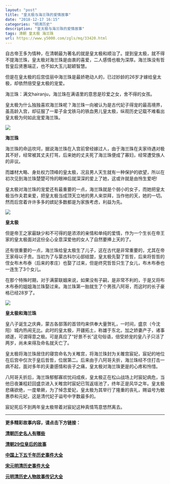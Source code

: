 ```yaml
---
layout: "post"
title: "皇太极与海兰珠的爱情故事"
date: "2018-12-17 16:15"
categories: "明清历史"
description: "皇太极与海兰珠的爱情故事"
tags: 清朝 皇太极 海兰珠
url: https://www.y5000.com/zgls/mq/33420.html
---
```






自古帝王多为情种，在清朝最为著名的就是皇太极和顺治了。提到皇太极，就不得不提海兰珠，皇太极对海兰珠是由衷的喜爱，二人感情也极为深厚。海兰珠没有哲哲皇后贤惠端正，也不如大玉儿聪颖智慧。

但是在皇太极的后宫佳丽中海兰珠是最娇艳动人的，已过妙龄的26岁才嫁给皇太极，却依然倍受皇太极的宠爱。

海兰珠：满文hairanju，海兰珠在满语里的意思是珍爱之女，舍不得的女孩。

皇太极为什么独独喜欢海兰珠呢？海兰珠一向被认为是古代妃子得宠的最高境界，虽高龄入宫，却征服了一辈子金戈铁马的铁血男儿皇太极，纵观历史记载不难看出皇太极为何如此宠爱海兰珠。

![](https://img.y5000.com/uploads/allimg/180920/14-1P920140H0595.jpg)

**海兰珠**

海兰珠的命运坎坷，据说海兰珠在入宫前曾经嫁过人，由于海兰珠在夫家待遇对极其不好，经常被其丈夫打骂，后来她的丈夫死了海兰珠便成了寡妇，经常遭受族人的非议。

而雄材大略、身处权力顶峰的皇太极，况且男人天生就有一种保护的欲望，所以在初次见到海兰珠楚楚可怜的眼神后就深深的爱上了她，这或许就是由怜生爱吧!

皇太极对海兰珠的宠爱还有最重要的一点，海兰珠就是个弱小的女子，而她把皇太极当作夫君来爱，把皇太极当成顶天立地的男人来崇拜，当作他的天，她的一切。然而后宫着许许多多的嫔妃多数都是为家族考虑，利益为先。

![](https://img.y5000.com/uploads/allimg/180920/14-1P920140I3F4.jpg)

**皇太极**

但是帝王之家最缺少和不可得的是浓浓的亲情和单纯的爱情，作为一个生长在帝王家的皇太极面对这份全心全意深爱他的女人了自然要捧上天的了。

还有很重要的一点，海兰珠给皇太极生了儿子，这在古代是非常重要的，尤其在帝王家母以子贵。当初为了与蒙古科尔沁部结盟，皇太极先娶了哲哲，后来将哲哲的侄女布木布泰（后来的孝庄）也娶了过来，但是终究哲哲只生了女儿，布木布泰也一连生了3个女儿。

在那个特殊时期，对于满蒙联姻来说，如果没有子嗣，是非常不利的，于是又将布木布泰的姐姐海兰珠娶过来。海兰珠第一胎就生了个男孩八阿哥，而这时的长子豪格已经28岁了。

![](https://img.y5000.com/uploads/allimg/180920/14-1P920140UY33.jpg)

**皇太极和海兰珠**

皇八子诞生之庆典，蒙古各部落的首领均来供奉大量贺礼，一时间，盛京（今沈阳）城内热闹无比。此时的皇太极，开疆拓土，称雄于东北，加之娇妻产子，诸事顺遂，可谓得意之极。可是真应了“好景不长”这句俗语，倍受娇宠的皇八子只活了两岁，尚未来得及命名就夭亡了。

皇太极将海兰珠居住的寝宫命名为关睢宫，将海兰珠封为关雎宫宸妃，宸妃的地位在后宫中仅次于皇后哲哲，位居第二。后来由于八阿哥夭折，海兰珠经不住打击一病不起，面对多年的夫妻感情和丧子之痛，皇太极对海兰珠更是的心疼和怜惜。

八阿哥夭折后，海兰珠郁郁寡欢忧闷成疾，皇太极正在松山战场上时宸妃病危，当他日夜兼程赶回盛京进入关睢宫时宸妃已驾返瑶池了，终年正是风华之年。皇太极悲痛欲绝，一度晕厥，为了悼念爱妃，皇太极为其举行了隆重的丧礼，赐谥号为敏惠恭和元妃，这是清代妃子谥号中字数最多的。

宸妃死后不到两年皇太极带着对宸妃这种真情笃意悠然离去。

* * *

**更多精彩故事内容，请点击下方链接：**

[**清朝历史名人有哪些**](https://www.y5000.com/zgls/mrzj/25401.html)

[**清朝29位皇后的故事**](https://www.y5000.com/zgls/mq/25183.html)

[**中国上下五千年历史事件大全**](https://www.y5000.com/zgls/26376.html)

[**宋元明清历史事件大全**](https://www.y5000.com/zgls/mq/26385.html)

[**元明清历史人物故事传记大全**](https://www.y5000.com/zgls/mq/21889.html)
